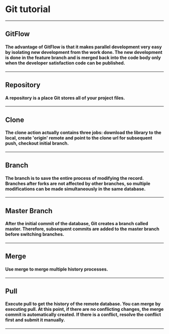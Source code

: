 # Git tutorial

------

## GitFlow

#### The advantage of GitFlow is that it makes parallel development very easy by isolating new development from the work done. The new development is done in the feature branch and is merged back into the code body only when the developer satisfaction code can be published.

------

## Repository

#### A repository is a place Git stores all of your project files.

------

## Clone

#### The clone action actually contains three jobs: download the library to the local, create 'origin' remote and point to the clone url for subsequent push, checkout initial branch.

------

## Branch

#### The branch is to save the entire process of modifying the record. Branches after forks are not affected by other branches, so multiple modifications can be made simultaneously in the same database.

------

## Master Branch

#### After the initial commit of the database, Git creates a branch called master. Therefore, subsequent commits are added to the master branch before switching branches.

------

## Merge

#### Use merge to merge multiple history processes.

------

## Pull

#### Execute pull to get the history of the remote database. You can merge by executing pull. At this point, if there are no conflicting changes, the merge commit is automatically created. If there is a conflict, resolve the conflict first and submit it manually.

------
